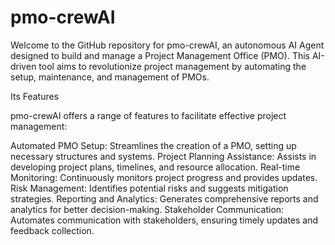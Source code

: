 # pmo-crewAI

Welcome to the GitHub repository for pmo-crewAI, an autonomous AI Agent designed to build and manage a Project Management Office (PMO). This AI-driven tool aims to revolutionize project management by automating the setup, maintenance, and management of PMOs.

Its Features

pmo-crewAI offers a range of features to facilitate effective project management:

Automated PMO Setup: Streamlines the creation of a PMO, setting up necessary structures and systems.
Project Planning Assistance: Assists in developing project plans, timelines, and resource allocation.
Real-time Monitoring: Continuously monitors project progress and provides updates.
Risk Management: Identifies potential risks and suggests mitigation strategies.
Reporting and Analytics: Generates comprehensive reports and analytics for better decision-making.
Stakeholder Communication: Automates communication with stakeholders, ensuring timely updates and feedback collection.
